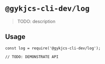 # `@gykjcs-cli-dev/log`

> TODO: description

## Usage

```
const log = require('@gykjcs-cli-dev/log');

// TODO: DEMONSTRATE API
```
